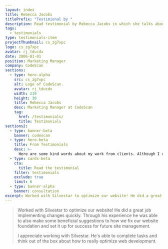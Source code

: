 ```yaml
---
layout: index
title: Rebecca Jacobs
titlePrefix: "Testimional by "
description: Read testimonial by Rebecca Jacobs in which she talks about her positive experience in working with Silvestar Bistrović.
tags:
  - testimonials
type: testimonials-item
projectThumbnail: cs_zg7xpc
logo: cs_zg7xpc
avatar: rj_tducdx
date: 2006-01-01
position: Marketing Manager
company: CodeScan
sections:
  - type: hero-alpha
    src: cs_zg7xpc
    alt: Logo of CodeScan.
    avatar: rj_tducdx
    width: 219
    height: 30
    title: Rebecca Jacobs
    desc: Marketing Manager at CodeScan
    tag:
      href: /testimonials/
      title: Testimonials
sections2:
  - type: banner-beta
    banner: codescan
  - type: hero-beta
    title: From Testimonials
    desc: >-
      Here are some kind words about my work from clients. Although I collaborated with clients from more than 10 countries, most of them came from **The United States**.
  - type: cards-beta
    cta:
      title: Read the testimonial
    filter: testimonials
    exclude: true
    limit: 6
  - type: banner-alpha
    banner: consultation
excerpt: Worked with Silvestar to optimize our website! He did a great job implementing...
---
```


> Worked with Silvestar to optimize our website! He did a great job implementing changes quickly. Through his experience he was able to also make some beneficial suggestions to how we fix our website foundation and set it up for success for future site management.
>
> I appreciate working with Silvestar. He's able to complete tasks and think out of the box about how to really optimize web development.
